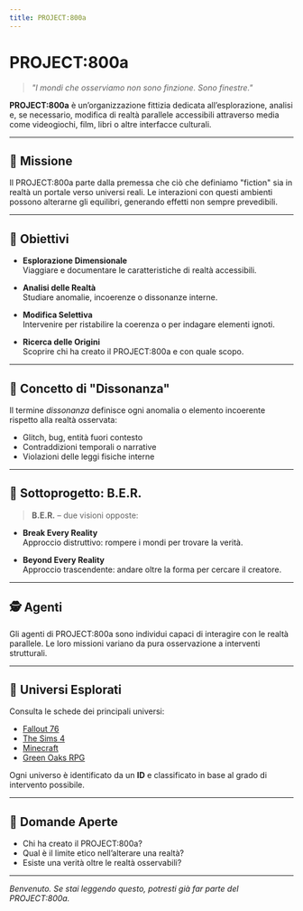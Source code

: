 ```yaml
---
title: PROJECT:800a
---
```


# PROJECT:800a

> *"I mondi che osserviamo non sono finzione. Sono finestre."*

**PROJECT:800a** è un’organizzazione fittizia dedicata all’esplorazione, analisi e, se necessario, modifica di realtà parallele accessibili attraverso media come videogiochi, film, libri o altre interfacce culturali.

---

## 🌌 Missione

Il PROJECT:800a parte dalla premessa che ciò che definiamo "fiction" sia in realtà un portale verso universi reali. Le interazioni con questi ambienti possono alterarne gli equilibri, generando effetti non sempre prevedibili.

---

## 🧭 Obiettivi

- **Esplorazione Dimensionale**  
  Viaggiare e documentare le caratteristiche di realtà accessibili.

- **Analisi delle Realtà**  
  Studiare anomalie, incoerenze o dissonanze interne.

- **Modifica Selettiva**  
  Intervenire per ristabilire la coerenza o per indagare elementi ignoti.

- **Ricerca delle Origini**  
  Scoprire chi ha creato il PROJECT:800a e con quale scopo.

---

## 🧨 Concetto di "Dissonanza"

Il termine *dissonanza* definisce ogni anomalia o elemento incoerente rispetto alla realtà osservata:

- Glitch, bug, entità fuori contesto
- Contraddizioni temporali o narrative
- Violazioni delle leggi fisiche interne

---

## 🧪 Sottoprogetto: B.E.R.

> **B.E.R.** – due visioni opposte:

- **Break Every Reality**  
  Approccio distruttivo: rompere i mondi per trovare la verità.

- **Beyond Every Reality**  
  Approccio trascendente: andare oltre la forma per cercare il creatore.

---

## 🕵️ Agenti

Gli agenti di PROJECT:800a sono individui capaci di interagire con le realtà parallele. Le loro missioni variano da pura osservazione a interventi strutturali.

---

## 📂 Universi Esplorati

Consulta le schede dei principali universi:

- [Fallout 76](fallout76.md)
- [The Sims 4](thesims4.md)
- [Minecraft](minecraft.md)
- [Green Oaks RPG](greenoaks.md)

Ogni universo è identificato da un **ID** e classificato in base al grado di intervento possibile.

---

## 🧩 Domande Aperte

- Chi ha creato il PROJECT:800a?
- Qual è il limite etico nell’alterare una realtà?
- Esiste una verità oltre le realtà osservabili?

---

*Benvenuto. Se stai leggendo questo, potresti già far parte del PROJECT:800a.*

